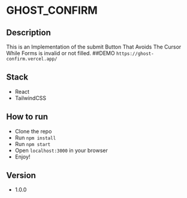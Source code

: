 # GHOST_CONFIRM
## Description
This is an Implementation of the submit Button That Avoids The Cursor While Forms
is invalid or not filled.
##DEMO
`https://ghost-confirm.vercel.app/`

## Stack
- React 
- TailwindCSS
## How to run
- Clone the repo
- Run `npm install`
- Run `npm start`
- Open `localhost:3000` in your browser
- Enjoy!
## Version
- 1.0.0

